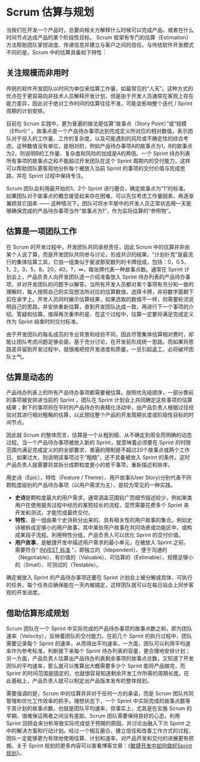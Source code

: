 # Scrum 估算与规划

当我们在开发一个产品时，总要向相关方解释什么时候可以完成产品，或者在什么时间节点达成产品的某个阶段性目标。 Scrum 框架有专门的估算（Estimation）方法帮助团队掌控进度、传递信息并建立与客户之间的信任。与传统软件开发模式不同的是，Scrum 中的估算具备如下特性：

## 关注规模而非用时

传统的软件开发团队以时间为单位来估算工作量，如最常见的“人天”。这种方式的优点在于更容易向非技术人员解释开发计划，但是由于开发人员通常在客观上存在能力差异，因此对于绝对工作时间的估算往往不准，可能会影响整个迭代 / Sprint 周期的计划安排。

目前在 Scrum 实践中，更为普遍的做法是估算“故事点（Story Point）”或“规模（Effort）” 。故事点是一个产品待办事项达到完成定义所对应的相对数值，表示团队对于投入的工作量、工作的复杂度，以及可能遇到的风险或不确定性的综合考虑。这种数值没有单位，是相对的，例如产品待办事项A的故事点为1，B的故事点为2，则说明B的工作量、复杂度和风险的加成是A的两倍。一个 Sprint 待办列表所有事项的故事点之和不能超过开发团队在这个 Sprint 周期内的交付能力，这样可以帮助团队更客观地分析每个被放入当前 Sprint 的事项的交付价值与完成思路，并在 Sprint 过程中保持专注。

Scrum 团队会利用最开始的1、2个 Sprint 进行磨合，确定故事点为“1”的标准。如果团队对于故事点的概念接受起来存在困难，可以先仅考虑工作量因素，再逐渐兼顾其它因素 —— 这种情况下，团队可将水平居中的开发人员正常状态用一天能够确保完成的产品待办事项当作“故事点为1”，作为实际估算的“参照物”。

## 估算是一项团队工作

在 Scrum 的开发过程中，开发团队共同承担责任，因此 Scrum 中的估算并非由某个人说了算，而是开发团队共同参与讨论，形成共识的结果。“计划扑克”是最流行的集体估算工具，它由一组类似于斐波那契数列的卡牌组成，包括：0，0.5，1，2，3，5，8，20，40，?，∞，每张牌代表一种故事点数。通常在 Sprint 计划会上，产品负责人向开发团队逐一介绍准备放入 Sprint 待办列表的产品待办事项，并对开发团队的问题予以解答。当所有开发人员都对某个事项有充分和一致的理解时，每人按照自己的实现想法所对应的估算数值，选择卡牌，并将数字面朝下扣在桌字上。开发人员同时展示估算结果，如果选取的数值不一样，则需要轮流说明自己的思路，并安排重新估算，直到开发团队达成一致，再进行下一个事项的介绍、答疑和估算。值得再次重申的是，在这个过程中，估算一定要将满足完成定义作为 Sprint 结束时的交付标准。

由于开发团队的每名成员的专业背景和经验不同，因此尽管集体估算相对费时，却能让团队考虑问题足够全面，基于充分讨论，在开发前形成统一思路。而如果将思路差异留到开发过程中，就很难把控开发进度和质量，一旦引起返工，必将破坏团队士气。

## 估算是动态的

产品待办列表上的所有产品待办事项都需要被估算。按照优先级顺序，一部分靠前的事项被安排进当前的 Sprint ，团队在 Sprint 计划会上共同确定这些事项的估算结果；剩下的事项则在平时的产品待办列表精化活动中，由产品负责人根据过往经验对其进行相对粗略的估算，以此预估整个产品的开发周期长度或阶段性目标的时间节点。

因此就 Scrum 的整体而言，估算是一个从粗到细、从不确定到周全而明确的动态过程。当一个产品待办事项被放入新的 Sprint，就意味着必须要在 Sprint 的时限范围内满足完成定义的的全部要求，普遍的限制是不超过20个故事点或两个工作日。如果过大，则说明该事项过于“粗糙”，还不具备被放入 Sprint 的条件。这时产品负责人就需要将其拆分成颗粒度更小的若干事项，重新描述和排序。

用史诗（Epic）、特性（Feature / Theme）、用户故事\(User Story\)分别代表不同颗粒度级别的产品待办事项（以用户需求为主），是较为常见的一种实践。

* **史诗**是颗粒度最大的用户需求，通常涵盖范围较广而细节描述较少，例如某类用户在使用服务过程中经历的某短较长的流程，显然需要花费多个 Sprint 来开发和测试，才能完成最终交付。
* **特性**，是一组由某个史诗拆分出来的、具有相关性的用户故事的集合。例如史诗被拆成足够小的用户故事，其中某些用户故事在共同场景或功能区中，或构成某段子流程。利用特性分组，产品负责人可以优化 Sprint 的交付价值。
* **用户故事**，是敏捷开发中描述用户需求的最小单元，在被放入 Sprint 之前，需要符合“ [INVEST 标准](https://worktile.com/blog/scrum/Worktile-xuemj-product%20backlog) ”，即独立的（Idependent）、便于沟通的（Negotiable）、有价值的（Valuable）、可估算的（Estimable）、规模足够小的（Small）、可测试的（Testable）。

确定被放入 Sprint 的产品待办事项还要在 Sprint 计划会上被分解成具体、可执行的任务，每个任务应确保能在一天内被搞定，这样团队就可以在每日站会上同步客观的开发进度。

## 借助估算形成规划

Scrum 团队在一个 Sprint 中实际完成的产品待办事项的故事点数之和，即为团队速率（Velocity），反映着团队的交付能力。在前几个 Sprint 的执行过程中，团队需要记录每个 Sprint 的速率，从而得出平均速率。一方面，团队可以利用平均速率作为参考标准，判断接下来每个 Sprint 待办列表的容量，更合理地安排计划；另一方面，产品负责人估算出产品待办列表剩余事项的故事点总数，又知道了开发团队的平均速率，那么就可以推算出大概需要多少个 Sprint 能将产品做完，而 Sprint 的时间范围是固定的，也就很容易知道剩余开发工作所需的周期长度。在此基础上，产品负责人就可以制定出产品版本发布的整体规划。

需要强调的是，Scrum 中的估算并非对于任何一方的承诺，而是 Scrum 团队共同管理和优化工作效率的抓手。理想状态下，一个 Sprint 中实际完成的故事点数等于其计划的故事点数，也就是团队平均速率，但事实上，尤其是在实施 Scrum 的早期，很难保证两者之间没有差距。Scrum 团队需要保持良好的心态，利用 Sprint 回顾会来分析导致实际完成低于预期的原因，并讨论出融入下次 Sprint 之中的解决方案和行动计划。经过一个相互磨合、建立信任和改善工作方式的过程，团队一定能够更为有效地使用估算、计划和速率，对产品开发和交付的进展更有把握。关于 Sprint 规划的更多内容可以查看博客文章：《[敏捷开发中如何做好Sprint规划](https://worktile.com/blog/scrum/agile-sprint-planning)》。


